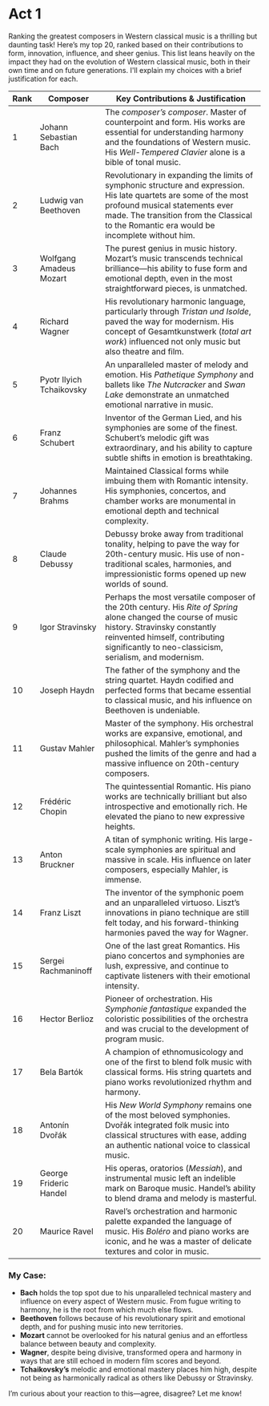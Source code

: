 # Act 1
Ranking the greatest composers in Western classical music is a thrilling but daunting task! Here’s my top 20, ranked based on their contributions to form, innovation, influence, and sheer genius. This list leans heavily on the impact they had on the evolution of Western classical music, both in their own time and on future generations. I'll explain my choices with a brief justification for each.

| Rank | Composer         | Key Contributions & Justification |
|------|------------------|-----------------------------------|
| 1    | Johann Sebastian Bach | The *composer’s composer*. Master of counterpoint and form. His works are essential for understanding harmony and the foundations of Western music. His *Well-Tempered Clavier* alone is a bible of tonal music. |
| 2    | Ludwig van Beethoven | Revolutionary in expanding the limits of symphonic structure and expression. His late quartets are some of the most profound musical statements ever made. The transition from the Classical to the Romantic era would be incomplete without him. |
| 3    | Wolfgang Amadeus Mozart | The purest genius in music history. Mozart’s music transcends technical brilliance—his ability to fuse form and emotional depth, even in the most straightforward pieces, is unmatched. |
| 4    | Richard Wagner     | His revolutionary harmonic language, particularly through *Tristan und Isolde*, paved the way for modernism. His concept of Gesamtkunstwerk (*total art work*) influenced not only music but also theatre and film. |
| 5    | Pyotr Ilyich Tchaikovsky | An unparalleled master of melody and emotion. His *Pathetique Symphony* and ballets like *The Nutcracker* and *Swan Lake* demonstrate an unmatched emotional narrative in music. |
| 6    | Franz Schubert     | Inventor of the German Lied, and his symphonies are some of the finest. Schubert’s melodic gift was extraordinary, and his ability to capture subtle shifts in emotion is breathtaking. |
| 7    | Johannes Brahms    | Maintained Classical forms while imbuing them with Romantic intensity. His symphonies, concertos, and chamber works are monumental in emotional depth and technical complexity. |
| 8    | Claude Debussy     | Debussy broke away from traditional tonality, helping to pave the way for 20th-century music. His use of non-traditional scales, harmonies, and impressionistic forms opened up new worlds of sound. |
| 9    | Igor Stravinsky    | Perhaps the most versatile composer of the 20th century. His *Rite of Spring* alone changed the course of music history. Stravinsky constantly reinvented himself, contributing significantly to neo-classicism, serialism, and modernism. |
| 10   | Joseph Haydn       | The father of the symphony and the string quartet. Haydn codified and perfected forms that became essential to classical music, and his influence on Beethoven is undeniable. |
| 11   | Gustav Mahler      | Master of the symphony. His orchestral works are expansive, emotional, and philosophical. Mahler’s symphonies pushed the limits of the genre and had a massive influence on 20th-century composers. |
| 12   | Frédéric Chopin    | The quintessential Romantic. His piano works are technically brilliant but also introspective and emotionally rich. He elevated the piano to new expressive heights. |
| 13   | Anton Bruckner     | A titan of symphonic writing. His large-scale symphonies are spiritual and massive in scale. His influence on later composers, especially Mahler, is immense. |
| 14   | Franz Liszt        | The inventor of the symphonic poem and an unparalleled virtuoso. Liszt’s innovations in piano technique are still felt today, and his forward-thinking harmonies paved the way for Wagner. |
| 15   | Sergei Rachmaninoff | One of the last great Romantics. His piano concertos and symphonies are lush, expressive, and continue to captivate listeners with their emotional intensity. |
| 16   | Hector Berlioz     | Pioneer of orchestration. His *Symphonie fantastique* expanded the coloristic possibilities of the orchestra and was crucial to the development of program music. |
| 17   | Bela Bartók        | A champion of ethnomusicology and one of the first to blend folk music with classical forms. His string quartets and piano works revolutionized rhythm and harmony. |
| 18   | Antonín Dvořák     | His *New World Symphony* remains one of the most beloved symphonies. Dvořák integrated folk music into classical structures with ease, adding an authentic national voice to classical music. |
| 19   | George Frideric Handel | His operas, oratorios (*Messiah*), and instrumental music left an indelible mark on Baroque music. Handel’s ability to blend drama and melody is masterful. |
| 20   | Maurice Ravel      | Ravel’s orchestration and harmonic palette expanded the language of music. His *Boléro* and piano works are iconic, and he was a master of delicate textures and color in music. |

### My Case:
- **Bach** holds the top spot due to his unparalleled technical mastery and influence on every aspect of Western music. From fugue writing to harmony, he is the root from which much else flows.
- **Beethoven** follows because of his revolutionary spirit and emotional depth, and for pushing music into new territories.
- **Mozart** cannot be overlooked for his natural genius and an effortless balance between beauty and complexity.
- **Wagner**, despite being divisive, transformed opera and harmony in ways that are still echoed in modern film scores and beyond.
- **Tchaikovsky’s** melodic and emotional mastery places him high, despite not being as harmonically radical as others like Debussy or Stravinsky.

I’m curious about your reaction to this—agree, disagree? Let me know!
